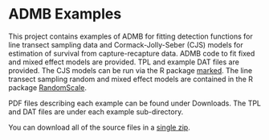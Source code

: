 ADMB Examples
========

This project contains examples of ADMB for fitting detection functions for line transect sampling data and Cormack-Jolly-Seber (CJS) models for estimation of survival from capture-recapture data.
ADMB code to fit fixed and mixed effect models are provided. TPL and example DAT files are provided. The CJS models can be run via the R package [marked](https://github.com/jlaake/marked). The line
transect sampling random and mixed effect models are contained in the R package [RandomScale](https://github.com/jlaake/RandomScale).

PDF files describing each example can be found under Downloads. The TPL and DAT files are
under each example sub-directory.

You can download all of the source files in a [single zip](https://github.com/jlaake/ADMB-Examples/archive/master.zip).